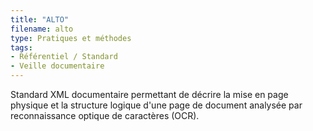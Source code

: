 ```yaml
---
title: "ALTO"
filename: alto
type: Pratiques et méthodes
tags:
- Référentiel / Standard
- Veille documentaire
---
```


Standard XML documentaire permettant de décrire la mise en page physique et la structure logique d'une page de document analysée par reconnaissance optique de caractères (OCR).

